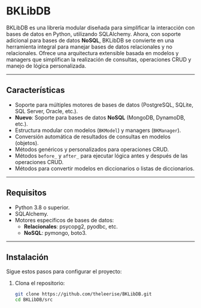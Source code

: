 # BKLibDB

BKLibDB es una librería modular diseñada para simplificar la interacción con bases de datos en Python, utilizando SQLAlchemy. Ahora, con soporte adicional para bases de datos **NoSQL**, BKLibDB se convierte en una herramienta integral para manejar bases de datos relacionales y no relacionales. Ofrece una arquitectura extensible basada en modelos y managers que simplifican la realización de consultas, operaciones CRUD y manejo de lógica personalizada.

---

## **Características**

- Soporte para múltiples motores de bases de datos (PostgreSQL, SQLite, SQL Server, Oracle, etc.).
- **Nuevo**: Soporte para bases de datos **NoSQL** (MongoDB, DynamoDB, etc.).
- Estructura modular con modelos (`BKModel`) y managers (`BKManager`).
- Conversión automática de resultados de consultas en modelos (objetos).
- Métodos genéricos y personalizados para operaciones CRUD.
- Métodos `before_` y `after_` para ejecutar lógica antes y después de las operaciones CRUD.
- Métodos para convertir modelos en diccionarios o listas de diccionarios.

---

## **Requisitos**

- Python 3.8 o superior.
- SQLAlchemy.
- Motores específicos de bases de datos:
   - **Relacionales**: psycopg2, pyodbc, etc.
   - **NoSQL**: pymongo, boto3.

---

## **Instalación**

Sigue estos pasos para configurar el proyecto:

1. Clona el repositorio:
   ```bash
   git clone https://github.com/theleerise/BKLibDB.git
   cd BKLibDB/src
